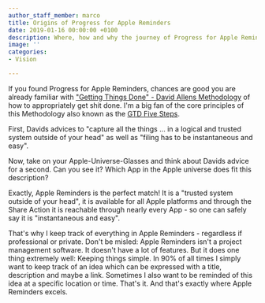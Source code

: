 ```yaml
---
author_staff_member: marco
title: Origins of Progress for Apple Reminders
date: 2019-01-16 00:00:00 +0100
description: Where, how and why the journey of Progress for Apple Reminders began.
image: ''
categories:
- Vision

---
```

If you found Progress for Apple Reminders, chances are good you are already familiar with ["Getting Things Done" - David Allens Methodology](https://gettingthingsdone.com) of how to appropriately get shit done. I'm a big fan of the core principles of this Methodology also known as  the [GTD Five Steps](https://gettingthingsdone.com/five-steps/).

First, Davids advices to "capture all the things ... in a logical and trusted system outside of your head" as well as "filing has to be instantaneous and easy".

Now, take on your Apple-Universe-Glasses and think about Davids advice for a second. Can you see it? Which App in the Apple universe does fit this description?

Exactly, Apple Reminders is the perfect match! It is a "trusted system outside of your head", it is available for all Apple platforms and through the Share Action it is reachable through nearly every App  - so one can safely say it is "instantaneous and easy".

That's why I keep track of everything in Apple Reminders - regardless if professional or private. Don't be misled: Apple Reminders isn't a project management software. It doesn't have a lot of features. But it does one thing extremely well: Keeping things simple. In 90% of all times I simply want to keep track of an idea which can be expressed with a title, description and maybe a link. Sometimes I also want to be reminded of this idea at a specific location or time. That's it. And that's exactly where Apple Reminders excels.